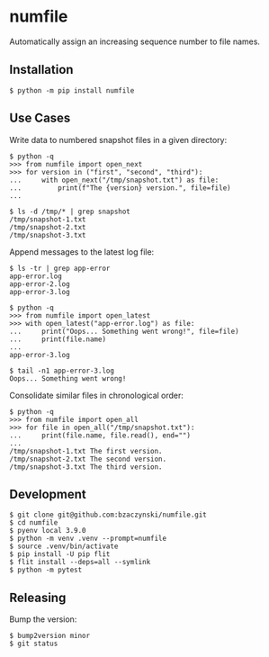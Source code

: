 # numfile

Automatically assign an increasing sequence number to file names.

## Installation

```shell
$ python -m pip install numfile
```

## Use Cases

Write data to numbered snapshot files in a given directory:

```shell
$ python -q
>>> from numfile import open_next
>>> for version in ("first", "second", "third"):
...     with open_next("/tmp/snapshot.txt") as file:
...         print(f"The {version} version.", file=file)
...

$ ls -d /tmp/* | grep snapshot
/tmp/snapshot-1.txt
/tmp/snapshot-2.txt
/tmp/snapshot-3.txt
```

Append messages to the latest log file:

```shell
$ ls -tr | grep app-error
app-error.log
app-error-2.log
app-error-3.log

$ python -q
>>> from numfile import open_latest
>>> with open_latest("app-error.log") as file: 
...     print("Oops... Something went wrong!", file=file)
...     print(file.name)
...
app-error-3.log

$ tail -n1 app-error-3.log
Oops... Something went wrong!
```

Consolidate similar files in chronological order:

```shell
$ python -q
>>> from numfile import open_all
>>> for file in open_all("/tmp/snapshot.txt"): 
...     print(file.name, file.read(), end="")
...
/tmp/snapshot-1.txt The first version.
/tmp/snapshot-2.txt The second version.
/tmp/snapshot-3.txt The third version.
```

## Development

```shell
$ git clone git@github.com:bzaczynski/numfile.git
$ cd numfile
$ pyenv local 3.9.0
$ python -m venv .venv --prompt=numfile
$ source .venv/bin/activate
$ pip install -U pip flit
$ flit install --deps=all --symlink
$ python -m pytest
```

## Releasing

Bump the version:

```shell
$ bump2version minor
$ git status
```
